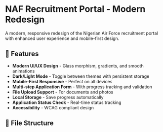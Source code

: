 # NAF Recruitment Portal - Modern Redesign

A modern, responsive redesign of the Nigerian Air Force recruitment portal with enhanced user experience and mobile-first design.

## 🚀 Features

- **Modern UI/UX Design** - Glass morphism, gradients, and smooth animations
- **Dark/Light Mode** - Toggle between themes with persistent storage
- **Mobile-First Responsive** - Perfect on all devices
- **Multi-step Application Form** - With progress tracking and validation
- **File Upload Support** - For documents and photos
- **Local Storage** - Save progress automatically
- **Application Status Check** - Real-time status tracking
- **Accessibility** - WCAG compliant design

## 📁 File Structure
